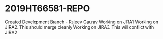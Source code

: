 # 2019HT66581-REPO
Created Development Branch - Rajeev Gaurav
Working on JIRA1
Working on JIRA2. This should merge cleanly
Working on JIRA3. This will conflict with JIRA2
